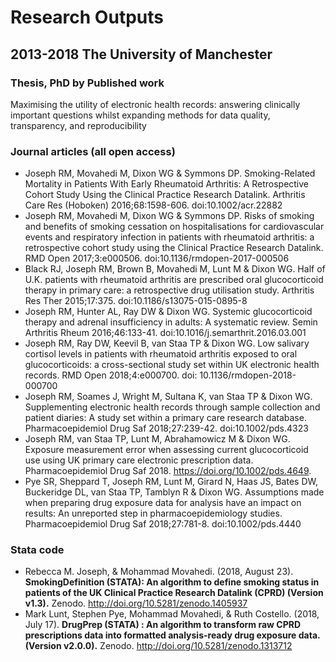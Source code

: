 # Research Outputs
## 2013-2018 The University of Manchester
### Thesis, PhD by Published work
Maximising the utility of electronic health records: answering clinically important questions whilst expanding methods for data quality, transparency, and reproducibility

### Journal articles (all open access)
- Joseph RM, Movahedi M, Dixon WG & Symmons DP. Smoking-Related Mortality in Patients With Early Rheumatoid Arthritis: A Retrospective Cohort Study Using the Clinical Practice Research Datalink. Arthritis Care Res (Hoboken) 2016;68:1598-606. doi:10.1002/acr.22882
- Joseph RM, Movahedi M, Dixon WG & Symmons DP. Risks of smoking and benefits of smoking cessation on hospitalisations for cardiovascular events and respiratory infection in patients with rheumatoid arthritis: a retrospective cohort study using the Clinical Practice Research Datalink. RMD Open 2017;3:e000506. doi:10.1136/rmdopen-2017-000506
- Black RJ, Joseph RM, Brown B, Movahedi M, Lunt M & Dixon WG. Half of U.K. patients with rheumatoid arthritis are prescribed oral glucocorticoid therapy in primary care: a retrospective drug utilisation study. Arthritis Res Ther 2015;17:375. doi:10.1186/s13075-015-0895-8
- Joseph RM, Hunter AL, Ray DW & Dixon WG. Systemic glucocorticoid therapy and adrenal insufficiency in adults: A systematic review. Semin Arthritis Rheum 2016;46:133-41. doi:10.1016/j.semarthrit.2016.03.001
- Joseph RM, Ray DW, Keevil B, van Staa TP & Dixon WG. Low salivary cortisol levels in patients with rheumatoid arthritis exposed to oral glucocorticoids: a cross-sectional study set within UK electronic health records. RMD Open 2018;4:e000700. doi: 10.1136/rmdopen-2018-000700
- Joseph RM, Soames J, Wright M, Sultana K, van Staa TP & Dixon WG. Supplementing electronic health records through sample collection and patient diaries: A study set within a primary care research database. Pharmacoepidemiol Drug Saf 2018;27:239-42. doi:10.1002/pds.4323
- Joseph RM, van Staa TP, Lunt M, Abrahamowicz M & Dixon WG. Exposure measurement error when assessing current glucocorticoid use using UK primary care electronic prescription data. Pharmacoepidemiol Drug Saf 2018. https://doi.org/10.1002/pds.4649.
- Pye SR, Sheppard T, Joseph RM, Lunt M, Girard N, Haas JS, Bates DW, Buckeridge DL, van Staa TP, Tamblyn R & Dixon WG. Assumptions made when preparing drug exposure data for analysis have an impact on results: An unreported step in pharmacoepidemiology studies. Pharmacoepidemiol Drug Saf 2018;27:781-8. doi:10.1002/pds.4440

### Stata code
- Rebecca M. Joseph, & Mohammad Movahedi. (2018, August 23). **SmokingDefinition (STATA): An algorithm to define smoking status in patients of the UK Clinical Practice Research Datalink (CPRD) (Version v1.3).** Zenodo. http://doi.org/10.5281/zenodo.1405937
- Mark Lunt, Stephen Pye, Mohammad Movahedi, & Ruth Costello. (2018, July 17). **DrugPrep (STATA) : An algorithm to transform raw CPRD prescriptions data into formatted analysis-ready drug exposure data. (Version v2.0.0).** Zenodo. http://doi.org/10.5281/zenodo.1313712


